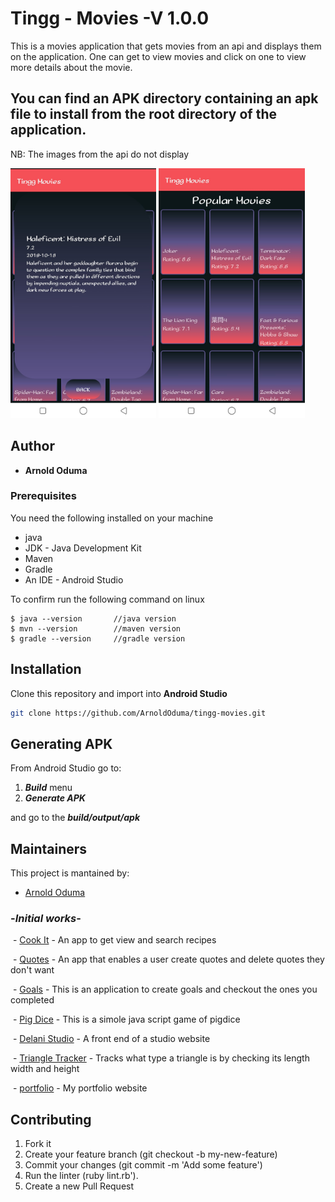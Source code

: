 


# Tingg - Movies -V 1.0.0

This is a movies application that gets movies from an api and displays them on the application. One can get to view movies and click on one to view more details about the movie.

## You can find an APK directory containing an apk file to install from the root directory of the application.

  NB: The images from the api do not display

  <img src="./details.JPG" height="400px"/>

  <img src="./home.JPG" height="400px"/>

## Author

* **Arnold Oduma**


### Prerequisites

You need the following installed on your machine
  - java
  - JDK - Java Development Kit
  - Maven
  - Gradle
  - An IDE - Android Studio
  ​

To confirm run the following command on linux
```
$ java --version       //java version
$ mvn --version        //maven version
$ gradle --version     //gradle version
```

## Installation
Clone this repository and import into **Android Studio**
```bash
git clone https://github.com/ArnoldOduma/tingg-movies.git
```

## Generating APK
From Android Studio go to:
1. ***Build*** menu
2. ***Generate APK***

and go to the  ***build/output/apk***

## Maintainers
This project is mantained by:
* [Arnold Oduma](https://arnoldoduma.github.io/portfolio/)


### -*Initial works*-

  - [Cook It](https://github.com/ArnoldOduma/coook-it) - An app to get view and search recipes

  - [Quotes](https://github.com/ArnoldOduma/quotes) - An app that enables a user create quotes and delete quotes they don't want

  - [Goals](https://github.com/ArnoldOduma/goals-application) - This is an application to create goals and checkout the ones you completed

  - [Pig Dice](https://github.com/ArnoldOduma/Pig-Dice) - This is a simole java script game of pigdice

  - [Delani Studio](https://github.com/ArnoldOduma/Delani_Studio) - A front end of a studio website

  - [Triangle Tracker](https://github.com/ArnoldOduma/triangle-tracker) - Tracks what type a triangle is by checking its length width and height
 
  - [portfolio](https://github.com/ArnoldOduma/portfolio) - My portfolio website



## Contributing

1. Fork it
2. Create your feature branch (git checkout -b my-new-feature)
3. Commit your changes (git commit -m 'Add some feature')
4. Run the linter (ruby lint.rb').
6. Create a new Pull Request
